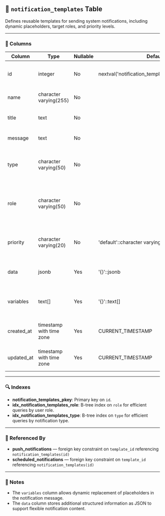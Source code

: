 ## 🔔 `notification_templates` Table

Defines reusable templates for sending system notifications, including dynamic placeholders, target roles, and priority levels.

---

### 🧱 Columns

| Column      | Type                     | Nullable | Default                              | Description                                                       |
|-------------|--------------------------|----------|------------------------------------|-------------------------------------------------------------------|
| id          | integer                  | No       | nextval('notification_templates_id_seq'::regclass) | Primary key, unique identifier for each template                 |
| name        | character varying(255)   | No       |                                    | Name of the notification template                                |
| title       | text                     | No       |                                    | Title of the notification message                               |
| message     | text                     | No       |                                    | Main message body of the notification                           |
| type        | character varying(50)    | No       |                                    | Type/category of the notification (e.g., alert, reminder)       |
| role        | character varying(50)    | No       |                                    | User role targeted by this notification (e.g., employee, admin) |
| priority    | character varying(20)    | No       | 'default'::character varying       | Priority level of the notification (e.g., default, high)        |
| data        | jsonb                    | Yes      | '{}'::jsonb                        | Additional data payload stored as JSON                          |
| variables   | text[]                   | Yes      | '{}'::text[]                      | List of variable placeholders used in the message               |
| created_at  | timestamp with time zone | Yes      | CURRENT_TIMESTAMP                  | Timestamp when the record was created                            |
| updated_at  | timestamp with time zone | Yes      | CURRENT_TIMESTAMP                  | Timestamp when the record was last updated                      |

---

### 🔍 Indexes

- **notification_templates_pkey**: Primary key on `id`.
- **idx_notification_templates_role**: B-tree index on `role` for efficient queries by user role.
- **idx_notification_templates_type**: B-tree index on `type` for efficient queries by notification type.

---

### 🔗 Referenced By

- **push_notifications** — foreign key constraint on `template_id` referencing `notification_templates(id)`
- **scheduled_notifications** — foreign key constraint on `template_id` referencing `notification_templates(id)`

---

### 📝 Notes

- The `variables` column allows dynamic replacement of placeholders in the notification message.
- The `data` column stores additional structured information as JSON to support flexible notification content.
